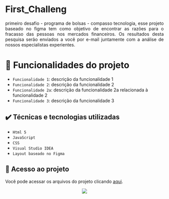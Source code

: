 # First_Challeng
<p align="justify">
primeiro desafio - programa de bolsas - compasso tecnologia, esse projeto baseado no figma tem como objetivo de encontrar as razões para o fracasso 
 das pessoas nos mercados financeiros. Os resultados desta pesquisa serão enviados a você por e-mail juntamente com a análise de nossos especialistas 
 experientes.
</p>

# :hammer: Funcionalidades do projeto

- `Funcionalidade 1`: descrição da funcionalidade 1
- `Funcionalidade 2`: descrição da funcionalidade 2
- `Funcionalidade 2a`: descrição da funcionalidade 2a relacionada à funcionalidade 2
- `Funcionalidade 3`: descrição da funcionalidade 3

## ✔️ Técnicas e tecnologias utilizadas

- ``Html 5``
- ``JavaScript``
- ``CSS``
- ``Visual Studio IDEA``
- ``Layout baseado no Figma``

## 📁 Acesso ao projeto
Você pode acessar os arquivos do projeto clicando [aqui](https://github.com/FabioHenrique023/Fabio-Henrique-First_Challeng.git).

<p align="center">
<img src="http://img.shields.io/static/v1?label=STATUS&message=EM%20DESENVOLVIMENTO&color=GREEN&style=for-the-badge"/>
</p>

